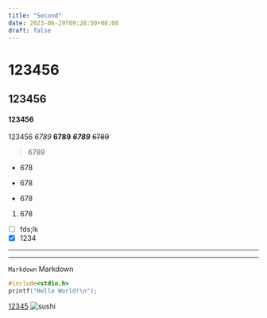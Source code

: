 ```yaml
---
title: "Second"
date: 2023-06-29T09:28:50+08:00
draft: false
---
```

# 123456
## 123456
#### 123456
123456
_6789_
**6789**
***6789***
~~6789~~
> 6789
* 678
+ 678
- 678
1. 678
- [ ] fds;lk
- [x] 1234

***
---
`Markdown` Markdown
```C
#include<stdio.h>
printf("Hello World!\n");
```
[12345](https://www.bing.com/search?q=%E5%A3%BD%E5%8F%B8%E4%BB%8B%E7%B4%B9&form=ANNTH1&refig=7049d0ecaba04b85a583d3d9fcc8cbe6)
![sushi](https://cdn.zekkei-japan.jp/images/articles/e29c4b6c248a752ee8cbaed1e2c6b547.jpg)